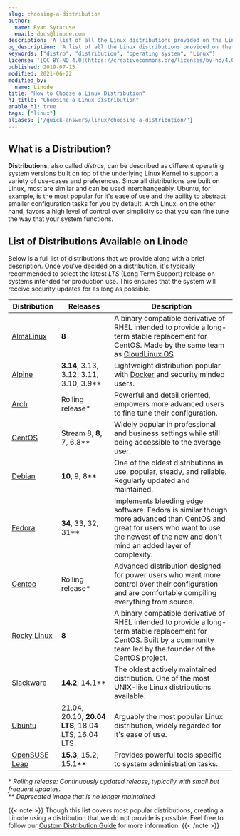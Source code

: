 ```yaml
---
slug: choosing-a-distribution
author:
  name: Ryan Syracuse
  email: docs@linode.com
description: 'A list of all the Linux distributions provided on the Linode Platform and advice for how to select a distribution for your next project.'
og_description: 'A list of all the Linux distributions provided on the Linode Platform and advice for how to select a distribution for your next project.'
keywords: ["distro", "distribution", "operating system", "Linux"]
license: '[CC BY-ND 4.0](https://creativecommons.org/licenses/by-nd/4.0)'
published: 2019-07-15
modified: 2021-06-22
modified_by:
  name: Linode
title: "How to Choose a Linux Distribution"
h1_title: "Choosing a Linux Distribution"
enable_h1: true
tags: ["linux"]
aliases: ['/quick-answers/linux/choosing-a-distribution/']
---
```


## What is a Distribution?

**Distributions**, also called *distros*, can be described as different operating system versions built on top of the underlying Linux Kernel to support a variety of use-cases and preferences. Since all distributions are built on Linux, most are similar and can be used interchangeably. Ubuntu, for example, is the most popular for it's ease of use and the ability to abstract smaller configuration tasks for you by default. Arch Linux, on the other hand, favors a high level of control over simplicity so that you can fine tune the way that your system functions.

## List of Distributions Available on Linode

Below is a full list of distributions that we provide along with a brief description. Once you've decided on a distribution, it's typically recommended to select the latest *LTS* (Long Term Support) release on systems intended for production use. This ensures that the system will receive security updates for as long as possible.

| Distribution | Releases | Description |
|------|-------|-------|
| [AlmaLinux](https://almalinux.org/) | **8** | A binary compatible derivative of RHEL intended to provide a long-term stable replacement for CentOS. Made by the same team as [CloudLinux OS](https://www.cloudlinux.com/) |
| [Alpine](https://alpinelinux.org/) | **3.14**, 3.13, 3.12, 3.11, 3.10, 3.9** | Lightweight distribution popular with [Docker](https://www.docker.com/) and security minded users. |
| [Arch](https://www.archlinux.org/) | Rolling release\* | Powerful and detail oriented, empowers more advanced users to fine tune their configuration. |
| [CentOS](https://www.centos.org) | Stream 8, **8**, 7, 6.8** | Widely popular in professional and business settings while still being accessible to the average user. |
| [Debian](https://www.debian.org/) | **10**, 9, 8** | One of the oldest distributions in use, popular, steady, and reliable. Regularly updated and maintained. |
| [Fedora](https://getfedora.org/) | **34**, 33, 32, 31** | Implements bleeding edge software. Fedora is similar though more advanced than CentOS and great for users who want to use the newest of the new and don't mind an added layer of complexity.  |
| [Gentoo](https://www.gentoo.org/) | Rolling release\* | Advanced distribution designed for power users who want more control over their configuration and are comfortable compiling everything from source. |
| [Rocky Linux](https://rockylinux.org/) | **8** | A binary compatible derivative of RHEL intended to provide a long-term stable replacement for CentOS. Built by a community team led by the founder of the CentOS project. |
| [Slackware](http://www.slackware.com/) | **14.2**, 14.1** | The oldest actively maintained distribution. One of the most UNIX-like Linux distributions available. |
| [Ubuntu](https://ubuntu.com/) | 21.04, 20.10, **20.04 LTS**, 18.04 LTS, 16.04 LTS | Arguably the most popular Linux distribution, widely regarded for it's ease of use. |
| [OpenSUSE Leap](https://www.opensuse.org/) | **15.3**, 15.2, 15.1** | Provides powerful tools specific to system administration tasks. |

\* *Rolling release: Continuously updated release, typically with small but frequent updates.*<br>
** *Deprecated image that is no longer maintained*

{{< note >}}
Though this list covers most popular distributions, creating a Linode using a distribution that we do not provide is possible. Feel free to follow our [Custom Distribution Guide](/docs/tools-reference/custom-kernels-distros/install-a-custom-distribution-on-a-linode/) for more information.
{{< /note >}}